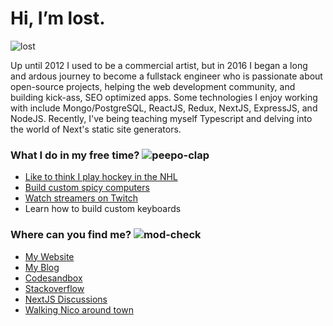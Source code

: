 # Hi, I’m lost.

<img src="https://i.imgur.com/m02jc8R.png" alt="lost" />

Up until 2012 I used to be a commercial artist, but in 2016 I began a long and ardous journey to become a fullstack engineer who is passionate about open-source projects, helping the web development community, and building kick-ass, SEO optimized apps. Some technologies I enjoy working with include Mongo/PostgreSQL, ReactJS, Redux, NextJS, ExpressJS, and NodeJS. Recently, I've being teaching myself Typescript and delving into the world of Next's static site generators. 

### What I do in my free time? <img src="https://i.imgur.com/MsM4ZqT.gif" alt="peepo-clap" />

- [Like to think I play hockey in the NHL](https://i.imgur.com/iBXFEAU.jpg)
- [Build custom spicy computers](https://i.imgur.com/4f4Q76X.jpg)
- [Watch streamers on Twitch](https://i.imgur.com/LM4KMIu.gif)
- Learn how to build custom keyboards


### Where can you find me? <img src="https://i.imgur.com/kIn3tW2.gif" alt="mod-check" />

- [My Website](https://mattcarlotta.sh)
- [My Blog](http://mattcarlotta.blogspot.com/)
- [Codesandbox](https://codesandbox.io/u/mattcarlotta/sandboxes)
- [Stackoverflow](https://stackoverflow.com/users/7376526/matt-carlotta?tab=profile)
- [NextJS Discussions](https://github.com/vercel/next.js/discussions)
- [Walking Nico around town](https://i.imgur.com/sk64QET.jpg)
